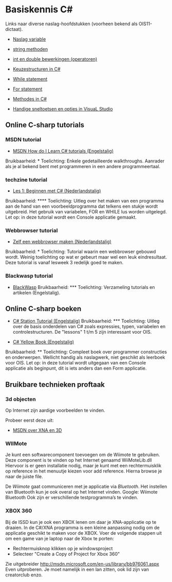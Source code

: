 # Basiskennis C#

Links naar diverse naslag-hoofdstukken (voorheen bekend als OIS11-dictaat).

+ [Naslag variable](var/naslag_Variable.md)

+ [string methoden](string%20methoden/naslag_StringMethods.md)

+ [int en double bewerkingen (operatoren)](var/naslag_Operatoren.md)

+ [Keuzestructuren in C#](conditioneel/naslag_Keuzestructuren.md)

+ [While statement](lussen/naslag_While.md)

+ [For statement](lussen/naslag_For.md)

+ [Methodes in C#](methoden/naslag_methods.md)

+ [Handige sneltoetsen en opties in VisuaL Studio](../process/knowVisualStudioShortCutKeys.md)



## Online C-sharp tutorials

### MSDN tutorial

+ [MSDN How do I Learn C# tutorials (Engelstalig)](http://msdn.microsoft.com/en-us/vcsharp/aa336766.aspx)

Bruikbaarheid:	*
Toelichting: 	Enkele gedetailleerde walkthroughs. Aanrader als je al bekend bent met programmeren in een andere programmeertaal.

### techzine tutorial

+ [Les 1: Beginnen met C# (Nederlandstalig)](http://www.techzine.nl/tutorials/358/3/c-les-1-beginnen-met-c-de-eerste-stapjes.html)

Bruikbaarheid:	****
Toelichting: 	Uitleg over het maken van een programma aan de hand van een voorbeeldprogramma dat telkens een stukje wordt uitgebreid. Het gebruik van variabelen, FOR en WHILE lus worden uitgelegd. Let op: in deze tutorial wordt een Console applicatie gemaakt.

### Webbrowser tutorial

+ [Zelf een webbrowser maken (Nederlandstalig)](http://www.sitemasters.be/tutorials/17/1/564/CSharp.NET/CSharp_Zelf_een_WebBrowser_maken)

Bruikbaarheid:	*
Toelichting: 	Tutorial waarin een webbrowser gebouwd wordt. Weinig toelichting op wat er gebeurt maar wel een leuk eindresultaat. Deze tutorial is vanaf lesweek 3 redelijk goed te maken.

### Blackwasp tutorial
+ [BlackWasp](http://www.blackwasp.co.uk/)
Bruikbaarheid:	***
Toelichting: 	Verzameling tutorials en artikelen (Engelstalig).

## Online C-sharp boeken

+ [C# Station Tutorial (Engelstalig)](http://csharp-station.com/)
Bruikbaarheid:	***
Toelichting: 	Uitleg over de basis onderdelen van C# zoals expressies, typen, variabelen en controlestructuren. De &quot;lessons&quot; 1 t/m 5 zijn interessant voor OIS.

+ [C# Yellow Book (Engelstalig)](http://www.robmiles.com/c-yellow-book/Rob%20Miles%20CSharp%20Yellow%20Book%202010.pdf)

Bruikbaarheid:	**
Toelichting: 	Compleet boek over programmer constructies en onderwerpen. Wellicht handig als naslagwerk, niet geschikt als leerboek voor OIS. Let op: in deze tutorial wordt uitgegaan van een Console applicatie als beginpunt, dit is iets anders dan een Form applicatie.

## Bruikbare technieken proftaak

### 3d objecten
Op Internet zijn aardige voorbeelden te vinden.

Probeer eerst deze uit:
+ [MSDN over XNA en 3D](http://msdn.microsoft.com/en-us/library/bb203897(v=xnagamestudio.31).aspx)

### WIIMote

Je kunt een softwarecomponent toevoegen om de Wiimote te gebruiken. Deze component is te vinden op het Internet  genaamd WiiMoteLib.dll
Hiervoor is er geen installatie nodig, maar je kunt met een rechtermuisklik op reference in het menuutje kiezen voor add reference. Hierna browse je naar de juiste file.

De *Wiimote* gaat communiceren met je applicatie via *Bluetooth*. Het instellen van Bluetooth kun je ook overal op het Internet vinden. Google: Wiimote Bluetooth
Ook zijn er verschillende testprogramma’s te vinden.

### XBOX 360
Bij de ISSD kun je ook een XBOX lenen om daar je XNA-applicatie op te draaien.
In de C#/XNA programma is een kleine aanpassing nodig om de applicatie geschikt te maken voor de XBOX.
Voer de volgende stappen uit om een game van je laptop naar de Xbox te porten:
+ Rechtermuisknop klikken op je windowsproject
+ Selecteer &quot;Create a Copy of Project for Xbox 360&quot;

Zie uitgebreider http://msdn.microsoft.com/en-us/library/bb976061.aspx
Even uitproberen. Je moet namelijk in een lan zitten, ook lid zijn van creatorclub enzo.
